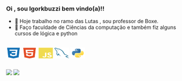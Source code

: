 ### Oi , sou Igorkbuzzi bem vindo(a)!!

- 🔭 Hoje trabalho no ramo das Lutas , sou professor de Boxe.
- 🌱 Faço faculdade de Ciências da computação e também fiz alguns cursos de lógica e python

<div style="display: inline_block"><br>
  <img align="center" alt="Igor-css" height="30" width="40" src="https://github.com/devicons/devicon/blob/master/icons/css3/css3-plain.svg">
  <img align="center" alt="Igor-html" height="30" width="40" src="https://github.com/devicons/devicon/blob/master/icons/html5/html5-plain.svg">
  <img align="center" alt="Igor-js" height="30" width="40" src="https://github.com/devicons/devicon/blob/master/icons/javascript/javascript-plain.svg">
   <img align="center" alt="Igor-mysql" height="30" width="40" src="https://github.com/devicons/devicon/blob/master/icons/mysql/mysql-plain.svg">
   <img align="center" alt="Igor-python" height="30" width="40" src="https://github.com/devicons/devicon/blob/master/icons/python/python-original.svg">
   
</div>

##
<div >
<a href="https://www.instagram.com/igorkuririn/target="_blank"><img src="https://img.shields.io/badge/-Instagram-%23E4405F?style=for-the-badge&logo=instagram&logoColor=white" target="_blank"></a>
<a href="https://www.linkedin.com/in/igor-amaral-moreira-junior-742a10174/target="_blank"><img src="https://img.shields.io/badge/-LinkedIn-%230077B5?style=for-the-badge&logo=linkedin&logoColor=white" target="_blank"></a>
